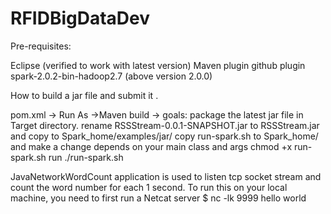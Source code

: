 # RFIDBigDataDev 


Pre-requisites:

Eclipse  (verified to work with latest version)
Maven plugin 
github plugin 
spark-2.0.2-bin-hadoop2.7 (above version 2.0.0)

How to build a jar file and submit it .

pom.xml -> Run As ->Maven build -> goals: package 
the latest jar file in Target directory.
rename RSSStream-0.0.1-SNAPSHOT.jar to RSSStream.jar and copy to Spark_home/examples/jar/
copy run-spark.sh to Spark_home/  and make a change depends on your main class and args 
chmod +x run-spark.sh 
run ./run-spark.sh

JavaNetworkWordCount application is used to listen tcp socket stream and count the word number for each 1 second. 
  To run this on your local machine, you need to first run a Netcat server
$ nc -lk 9999
  hello world
